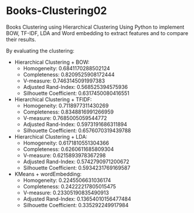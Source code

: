 # Books-Clustering02
Books Clustering using Hierarchical Clustering
Using Python to implement BOW, TF-IDF, LDA and Word embedding to extract features and to compare their results.

By evaluating the clustering:
  * Hierarchical Clustering + BOW:
      - Homogeneity: 0.6841170288502124
      - Completeness: 0.8209525908172444
      - V-measure: 0.7463145091997383
      - Adjusted Rand-Index: 0.568525394575936
      - Silhouette Coefficient: 0.6317450080416551
  * Hierarchical Clustering + TFIDF:
      - Homogeneity: 0.7118977311430269
      - Completeness: 0.8348816991266959
      - V-measure: 0.7685005059544772
      - Adjusted Rand-Index: 0.5973191686311894
      - Silhouette Coefficient: 0.6576070319439788
  * Hierarchical Clustering + LDA:
      - Homogeneity: 0.6171810551304366
      - Completeness: 0.6260611685809304
      - V-measure: 0.6215893978367298
      - Adjusted Rand-Index: 0.5742790971200672
      - Silhouette Coefficient: 0.5934231769169587
  * KMeans + wordEmbedding:
      - Homogeneity: 0.2245506631036174
      - Completeness: 0.24222217805015475
      - V-measure: 0.23305190835490913
      - Adjusted Rand-Index: 0.13654010156477484
      - Silhouette Coefficient: 0.335292249917984
  
  
  
  
  
  
  
  
  
